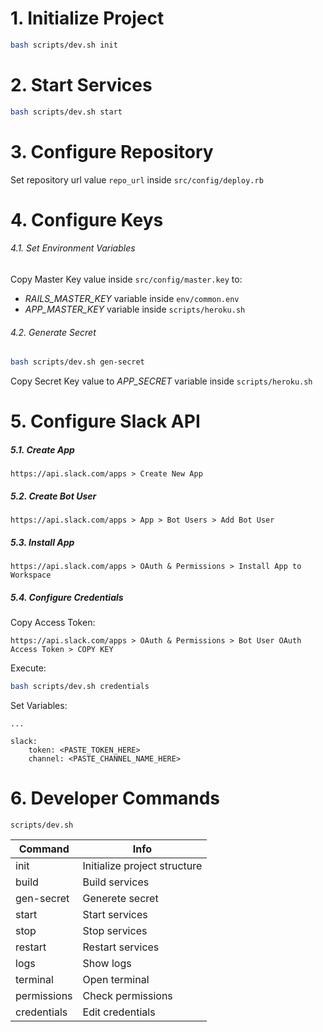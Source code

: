 # 1. Initialize Project

```bash
bash scripts/dev.sh init
```

# 2. Start Services

```bash
bash scripts/dev.sh start
```

# 3. Configure Repository

Set repository url value ```repo_url``` inside ```src/config/deploy.rb```

# 4. Configure Keys

###### 4.1. Set Environment Variables

Copy Master Key value inside ```src/config/master.key``` to:

- *RAILS_MASTER_KEY* variable inside ```env/common.env```
- *APP_MASTER_KEY* variable inside ```scripts/heroku.sh```

###### 4.2. Generate Secret

```bash
bash scripts/dev.sh gen-secret
 ```

Copy Secret Key value to *APP_SECRET* variable inside ```scripts/heroku.sh```

# 5. Configure Slack API

##### 5.1. Create App

```https://api.slack.com/apps > Create New App```

##### 5.2. Create Bot User

```https://api.slack.com/apps > App > Bot Users > Add Bot User```

##### 5.3. Install App

```https://api.slack.com/apps > OAuth & Permissions > Install App to Workspace```

##### 5.4. Configure Credentials

Copy Access Token:

```https://api.slack.com/apps > OAuth & Permissions > Bot User OAuth Access Token > COPY KEY```

Execute:

```bash
bash scripts/dev.sh credentials
```

Set Variables:

```
...

slack:
    token: <PASTE_TOKEN_HERE>
    channel: <PASTE_CHANNEL_NAME_HERE>
```

# 6. Developer Commands

```scripts/dev.sh```

Command     | Info
------------|-----------------------------
init        | Initialize project structure
build       | Build services
gen-secret  | Generete secret
start       | Start services
stop        | Stop services
restart     | Restart services
logs        | Show logs
terminal    | Open terminal
permissions | Check permissions
credentials | Edit credentials
